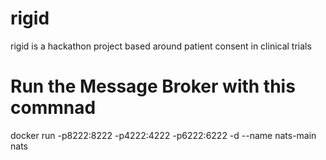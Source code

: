 # rigid
rigid is a hackathon project based around patient consent in clinical trials
# Run the Message Broker with this commnad
docker run -p8222:8222 -p4222:4222 -p6222:6222 -d --name  nats-main nats
